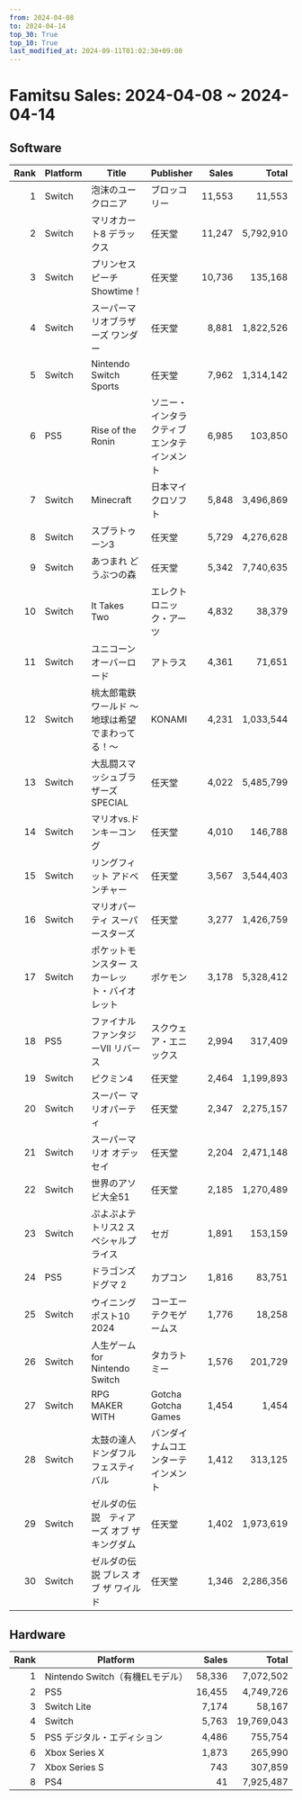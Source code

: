 ```yaml
---
from: 2024-04-08
to: 2024-04-14
top_30: True
top_10: True
last_modified_at: 2024-09-11T01:02:30+09:00
---
```

# Famitsu Sales: 2024-04-08 ~ 2024-04-14
## Software
| Rank | Platform | Title | Publisher | Sales | Total | Rate | New |
| -: | -- | -- | -- | -: | -: | -: | -- |
| 1 | Switch | 泡沫のユークロニア | ブロッコリー | 11,553 | 11,553 | 40% | **New** |
| 2 | Switch | マリオカート8 デラックス | 任天堂 | 11,247 | 5,792,910 | 20% |  |
| 3 | Switch | プリンセスピーチ Showtime！ | 任天堂 | 10,736 | 135,168 | 40% |  |
| 4 | Switch | スーパーマリオブラザーズ ワンダー | 任天堂 | 8,881 | 1,822,526 | 20% |  |
| 5 | Switch | Nintendo Switch Sports | 任天堂 | 7,962 | 1,314,142 | 20% |  |
| 6 | PS5 | Rise of the Ronin | ソニー・インタラクティブエンタテインメント | 6,985 | 103,850 | 20% |  |
| 7 | Switch | Minecraft | 日本マイクロソフト | 5,848 | 3,496,869 | 20% |  |
| 8 | Switch | スプラトゥーン3 | 任天堂 | 5,729 | 4,276,628 | 20% |  |
| 9 | Switch | あつまれ どうぶつの森 | 任天堂 | 5,342 | 7,740,635 | 20% |  |
| 10 | Switch | It Takes Two | エレクトロニック・アーツ | 4,832 | 38,379 | 20% |  |
| 11 | Switch | ユニコーンオーバーロード | アトラス | 4,361 | 71,651 | 20% |  |
| 12 | Switch | 桃太郎電鉄ワールド 〜地球は希望でまわってる！〜 | KONAMI | 4,231 | 1,033,544 | 20% |  |
| 13 | Switch | 大乱闘スマッシュブラザーズ SPECIAL | 任天堂 | 4,022 | 5,485,799 | 20% |  |
| 14 | Switch | マリオvs.ドンキーコング | 任天堂 | 4,010 | 146,788 | 20% |  |
| 15 | Switch | リングフィット アドベンチャー | 任天堂 | 3,567 | 3,544,403 | 20% |  |
| 16 | Switch | マリオパーティ スーパースターズ | 任天堂 | 3,277 | 1,426,759 | 20% |  |
| 17 | Switch | ポケットモンスター スカーレット・バイオレット | ポケモン | 3,178 | 5,328,412 | 20% |  |
| 18 | PS5 | ファイナルファンタジーVII リバース | スクウェア・エニックス | 2,994 | 317,409 | 20% |  |
| 19 | Switch | ピクミン4 | 任天堂 | 2,464 | 1,199,893 | 20% |  |
| 20 | Switch | スーパー マリオパーティ | 任天堂 | 2,347 | 2,275,157 | 20% |  |
| 21 | Switch | スーパーマリオ オデッセイ | 任天堂 | 2,204 | 2,471,148 | 20% |  |
| 22 | Switch | 世界のアソビ大全51 | 任天堂 | 2,185 | 1,270,489 | 20% |  |
| 23 | Switch | ぷよぷよテトリス2 スペシャルプライス | セガ | 1,891 | 153,159 | 20% |  |
| 24 | PS5 | ドラゴンズドグマ 2 | カプコン | 1,816 | 83,751 | 20% |  |
| 25 | Switch | ウイニングポスト10 2024 | コーエーテクモゲームス | 1,776 | 18,258 | 40% |  |
| 26 | Switch | 人生ゲーム for Nintendo Switch | タカラトミー | 1,576 | 201,729 | 20% |  |
| 27 | Switch | RPG MAKER WITH | Gotcha Gotcha Games | 1,454 | 1,454 | 60% | **New** |
| 28 | Switch | 太鼓の達人 ドンダフルフェスティバル | バンダイナムコエンターテインメント | 1,412 | 313,125 | 20% |  |
| 29 | Switch | ゼルダの伝説　ティアーズ オブ ザ キングダム | 任天堂 | 1,402 | 1,973,619 | 20% |  |
| 30 | Switch | ゼルダの伝説 ブレス オブ ザ ワイルド | 任天堂 | 1,346 | 2,286,356 | 20% |  |

## Hardware
| Rank | Platform | Sales | Total |
| -: | -- | -: | -: |
| 1 | Nintendo Switch（有機ELモデル） | 58,336 | 7,072,502 |
| 2 | PS5 | 16,455 | 4,749,726 |
| 3 | Switch Lite | 7,174 | 58,167 |
| 4 | Switch | 5,763 | 19,769,043 |
| 5 | PS5 デジタル・エディション | 4,486 | 755,754 |
| 6 | Xbox Series X | 1,873 | 265,990 |
| 7 | Xbox Series S | 743 | 307,859 |
| 8 | PS4 | 41 | 7,925,487 |